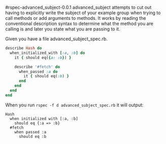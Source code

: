 #rspec-advanced_subject-0.0.1
advanced_subject attempts to cut out having to explicitly write the subject of your example group when trying to call methods or add arguments to methods. It works by reading the conventional description syntax to determine what the method you are calling is and later you state what you are passing to it.

Given you have a file advanced_subject_spec.rb.
```ruby
describe Hash do
  when_initialized_with [:a, :b] do
    it { should eq({a: :b}) }

    describe '#fetch' do
      when_passed :a do
        it { should eq(:b) }
      end
    end
  end
end
```

When you run `rspec -f d advanced_subject_spec.rb` it will output:
```
Hash
  when initialized with [:a, :b]
    should eq {:a => :b}
  #fetch
    when passed :a
      should eq :b
```

